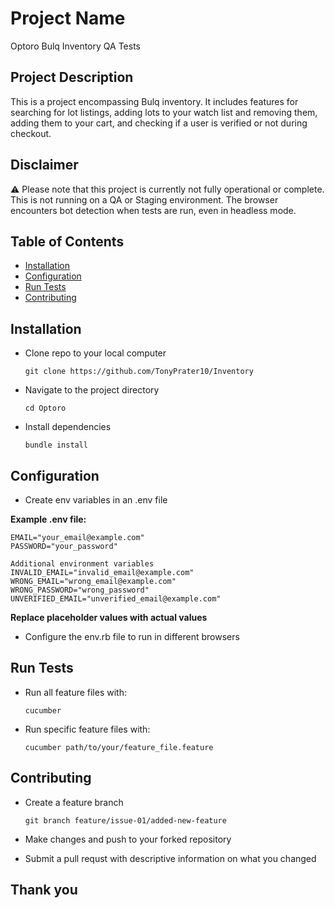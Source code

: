 # Project Name

Optoro Bulq Inventory QA Tests

## Project Description

This is a project encompassing Bulq inventory. It includes features for searching for lot listings, 
adding lots to your watch list and removing them, adding them to your cart, and checking if a user is verified
or not during checkout.

## Disclaimer

⚠️ Please note that this project is currently not fully operational or complete. This is not running on a QA or Staging environment.
The browser encounters bot detection when tests are run, even in headless mode.

## Table of Contents
- [Installation](#installation)
- [Configuration](#configuration)
- [Run Tests](#runtests)
- [Contributing](#contributing)


## Installation

 - Clone repo to your local computer
	```
	git clone https://github.com/TonyPrater10/Inventory
	```

 - Navigate to the project directory
	```
	cd Optoro
	```

 - Install dependencies
	```
	bundle install
	```

## Configuration
- Create env variables in an .env file
	
**Example .env file:**
	
	EMAIL="your_email@example.com"
	PASSWORD="your_password"
	
	Additional environment variables
	INVALID_EMAIL="invalid_email@example.com"
	WRONG_EMAIL="wrong_email@example.com"
	WRONG_PASSWORD="wrong_password"
	UNVERIFIED_EMAIL="unverified_email@example.com"
	
**Replace placeholder values with actual values**
	
	
	
- Configure the env.rb file to run in different browsers

## Run Tests

 - Run all feature files with:
	```
	cucumber
	```
 - Run specific feature files with:
 
	```
	cucumber path/to/your/feature_file.feature
	```

## Contributing

 - Create a feature branch
	```
	git branch feature/issue-01/added-new-feature
	```
 - Make changes and push to your forked repository

 - Submit a pull requst with descriptive information on what you changed


## Thank you